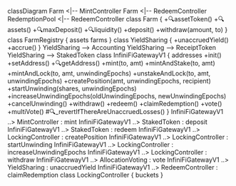 classDiagram
Farm <|-- MintController
Farm <|-- RedeemController
RedemptionPool <|-- RedeemController
class Farm {
    +🔍assetToken()
	+🔍assets()
	+🔍maxDeposit()
    +🔍liquidity()
    +deposit()
	+withdraw(amount, to)
}
class FarmRegistry {
    assets
    farms
}
class YieldSharing {
    +unaccruedYield()
    +accrue()
}
YieldSharing --> Accounting
YieldSharing --> ReceiptToken
YieldSharing --> StakedToken
class InfiniFiGatewayV1 {
    addresses
    +init()
	+setAddress()
	+🔍getAddress()
	+mint(to, amt)
	+mintAndStake(to, amt)
	+mintAndLock(to, amt, unwindingEpochs)
	+unstakeAndLock(to, amt, unwindingEpochs)
	+createPosition(amt, unwindingEpochs, recipient)
	+startUnwinding(shares, unwindingEpochs)
	+increaseUnwindingEpochs(oldUnwindingEpochs, newUnwindingEpochs)
	+cancelUnwinding()
	+withdraw()
	+redeem()
	+claimRedemption()
	+vote()
	+multiVote()
	#🔍_revertIfThereAreUnaccruedLosses()
}
InfiniFiGatewayV1 ..> MintController : mint
InfiniFiGatewayV1 ..> StakedToken : deposit
InfiniFiGatewayV1 ..> StakedToken : redeem
InfiniFiGatewayV1 ..> LockingController : createPosition
InfiniFiGatewayV1 ..> LockingController : startUnwinding
InfiniFiGatewayV1 ..> LockingController : increaseUnwindingEpochs
InfiniFiGatewayV1 ..> LockingController : withdraw
InfiniFiGatewayV1 ..> AllocationVoting : vote
InfiniFiGatewayV1 ..> YieldSharing : unaccruedYield
InfiniFiGatewayV1 ..> RedeemController : claimRedemption
class LockingController {
	buckets
}